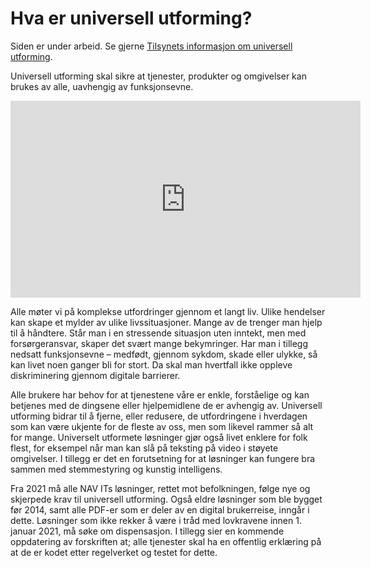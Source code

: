 # Hva er universell utforming?

<alertstripe type="advarsel">Siden er under arbeid. Se gjerne [Tilsynets informasjon om universell utforming](https://uu.difi.no/kva-er-universell-utforming).</alertstripe>

Universell utforming skal sikre at tjenester, produkter og omgivelser kan brukes av alle, uavhengig av funksjonsevne.

<iframe width="560" height="315" src="https://www.youtube.com/embed/zl53ownJU1c" title="Tilsynets video om Unviersell utforming" frameborder="0" allow="accelerometer; autoplay; encrypted-media; gyroscope; picture-in-picture" allowfullscreen></iframe>

Alle møter vi på komplekse utfordringer gjennom et langt liv. Ulike hendelser kan skape et mylder av ulike livssituasjoner. Mange av de trenger man hjelp til å håndtere. Står man i en stressende situasjon uten inntekt, men med forsørgeransvar, skaper det svært mange bekymringer. Har man i tillegg nedsatt funksjonsevne – medfødt, gjennom sykdom, skade eller ulykke, så kan livet noen ganger bli for stort. Da skal man hvertfall ikke oppleve diskriminering gjennom digitale barrierer.

Alle brukere har behov for at tjenestene våre er enkle, forståelige og kan betjenes med de dingsene eller hjelpemidlene de er avhengig av. Universell utforming bidrar til å fjerne, eller redusere, de utfordringene i hverdagen som kan være ukjente for de fleste av oss, men som likevel rammer så alt for mange. Universelt utformete løsninger gjør også livet enklere for folk flest, for eksempel når man kan slå på teksting på video i støyete omgivelser. I tillegg er det en forutsetning for at løsninger kan fungere bra sammen med stemmestyring og kunstig intelligens.

Fra 2021 må alle NAV ITs løsninger, rettet mot befolkningen, følge nye og skjerpede krav til universell utforming. Også eldre løsninger som ble bygget før 2014, samt alle PDF-er som er deler av en digital brukerreise, inngår i dette. Løsninger som ikke rekker å være i tråd med lovkravene innen 1. januar 2021, må søke om dispensasjon. I tillegg sier en kommende oppdatering av forskriften at; alle tjenester skal ha en offentlig erklæring på at de er kodet etter regelverket og testet for dette.
